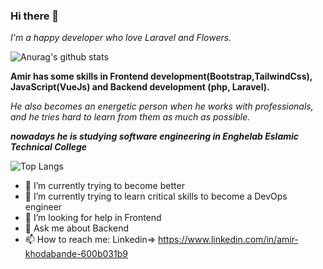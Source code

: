 ### Hi there 👋

_I'm a happy developer who love Laravel and Flowers._

![Anurag's github stats](https://github-readme-stats.vercel.app/api?username=amirkhodabande&theme=dracula)

**Amir has some skills in Frontend development(Bootstrap,TailwindCss), JavaScript(VueJs) and Backend development (php, Laravel).**

_He also becomes an energetic person when he works with professionals, and he tries hard to learn from them as much as possible._

**_nowadays he is studying software engineering in Enghelab Eslamic Technical College_**

![Top Langs](https://github-readme-stats.vercel.app/api/top-langs/?username=amirkhodabande&layout=compact&theme=dracula)


- 🔭 I’m currently trying to become better
- 🌱 I’m currently trying to learn critical skills to become a DevOps engineer
- 🤔 I’m looking for help in Frontend
- 💬 Ask me about Backend
- 📫 How to reach me: Linkedin=> https://www.linkedin.com/in/amir-khodabande-600b031b9
